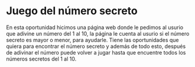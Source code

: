# Juego del número secreto 

En esta oportunidad hicimos una página web donde le pedimos al usurio que adivine un número del 1 al 10, la página le cuenta al usurio si el número secreto es mayor o menor, para ayudarle. Tiene las oportunidades que quiera para encontrar el número secreto y además de todo esto, después de adivinar el número puede volver a jugar hasta que encuentre todos los números secretos del 1 al 10.